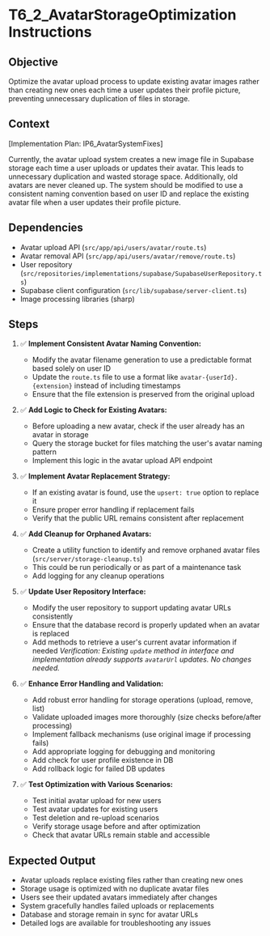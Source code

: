 # T6_2_AvatarStorageOptimization Instructions

## Objective
Optimize the avatar upload process to update existing avatar images rather than creating new ones each time a user updates their profile picture, preventing unnecessary duplication of files in storage.

## Context
[Implementation Plan: IP6_AvatarSystemFixes]

Currently, the avatar upload system creates a new image file in Supabase storage each time a user uploads or updates their avatar. This leads to unnecessary duplication and wasted storage space. Additionally, old avatars are never cleaned up. The system should be modified to use a consistent naming convention based on user ID and replace the existing avatar file when a user updates their profile picture.

## Dependencies
- Avatar upload API (`src/app/api/users/avatar/route.ts`)
- Avatar removal API (`src/app/api/users/avatar/remove/route.ts`)
- User repository (`src/repositories/implementations/supabase/SupabaseUserRepository.ts`) 
- Supabase client configuration (`src/lib/supabase/server-client.ts`)
- Image processing libraries (sharp)

## Steps
1. ✅ **Implement Consistent Avatar Naming Convention:**
   - Modify the avatar filename generation to use a predictable format based solely on user ID
   - Update the `route.ts` file to use a format like `avatar-{userId}.{extension}` instead of including timestamps
   - Ensure that the file extension is preserved from the original upload

2. ✅ **Add Logic to Check for Existing Avatars:**
   - Before uploading a new avatar, check if the user already has an avatar in storage
   - Query the storage bucket for files matching the user's avatar naming pattern
   - Implement this logic in the avatar upload API endpoint

3. ✅ **Implement Avatar Replacement Strategy:**
   - If an existing avatar is found, use the `upsert: true` option to replace it
   - Ensure proper error handling if replacement fails
   - Verify that the public URL remains consistent after replacement

4. ✅ **Add Cleanup for Orphaned Avatars:**
   - Create a utility function to identify and remove orphaned avatar files (`src/server/storage-cleanup.ts`)
   - This could be run periodically or as part of a maintenance task
   - Add logging for any cleanup operations

5. ✅ **Update User Repository Interface:**
   - Modify the user repository to support updating avatar URLs consistently
   - Ensure that the database record is properly updated when an avatar is replaced
   - Add methods to retrieve a user's current avatar information if needed
   *Verification: Existing `update` method in interface and implementation already supports `avatarUrl` updates. No changes needed.*

6. ✅ **Enhance Error Handling and Validation:**
   - Add robust error handling for storage operations (upload, remove, list)
   - Validate uploaded images more thoroughly (size checks before/after processing)
   - Implement fallback mechanisms (use original image if processing fails)
   - Add appropriate logging for debugging and monitoring
   - Add check for user profile existence in DB
   - Add rollback logic for failed DB updates

7. ✅ **Test Optimization with Various Scenarios:**
   - Test initial avatar upload for new users
   - Test avatar updates for existing users
   - Test deletion and re-upload scenarios
   - Verify storage usage before and after optimization
   - Check that avatar URLs remain stable and accessible

## Expected Output
- Avatar uploads replace existing files rather than creating new ones
- Storage usage is optimized with no duplicate avatar files
- Users see their updated avatars immediately after changes
- System gracefully handles failed uploads or replacements
- Database and storage remain in sync for avatar URLs
- Detailed logs are available for troubleshooting any issues
